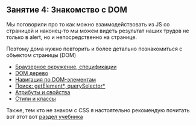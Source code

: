 ## Занятие 4: Знакомство с DOM ##

Мы поговорили про то как можно взаимодействовать из JS со страницей и
наконец-то мы можем видеть результат наших трудов не только в alert, но и непосредственно на странице.

Поэтому дома нужно повторить и более детально познакомиться с объектом страницы (DOM)
- [Браузерное окружение, спецификации](http://learn.javascript.ru/browser-environment)
- [DOM дерево](http://learn.javascript.ru/dom-nodes)
- [Навигация по DOM-элементам](http://learn.javascript.ru/dom-navigation)
- [Поиск: getElement*, querySelector*](http://learn.javascript.ru/searching-elements-dom)
- [Атрибуты и свойства](http://learn.javascript.ru/dom-attributes-and-properties)
- [Стили и классы](http://learn.javascript.ru/styles-and-classes)

Также, тем кто не знаком с CSS я настоятельно рекомендую почитать вот этот вот [раздел учебника](http://learn.javascript.ru/css-for-js)
